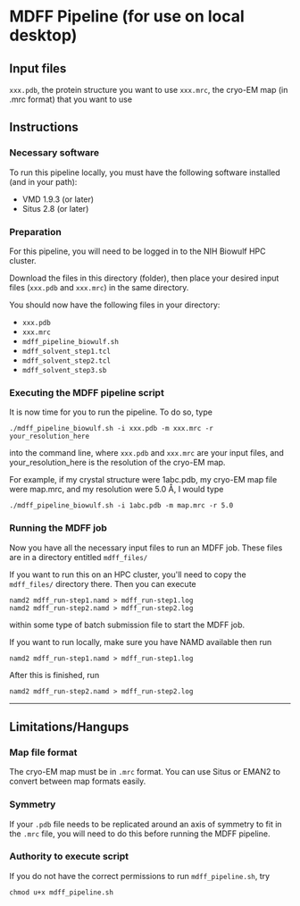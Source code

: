 # MDFF Pipeline (for use on local desktop)

## Input files

`xxx.pdb`, the protein structure you want to use
`xxx.mrc`, the cryo-EM map (in .mrc format) that you want to use

## Instructions

### Necessary software

To run this pipeline locally, you must have the following software installed (and in your path):

* VMD 1.9.3 (or later)
* Situs 2.8 (or later)

### Preparation

For this pipeline, you will need to be logged in to the NIH Biowulf HPC cluster.

Download the files in this directory (folder), then place your desired input files (`xxx.pdb` and `xxx.mrc`) in the same directory.

You should now have the following files in your directory:
* `xxx.pdb`
* `xxx.mrc`
* `mdff_pipeline_biowulf.sh`
* `mdff_solvent_step1.tcl`
* `mdff_solvent_step2.tcl`
* `mdff_solvent_step3.sb`

### Executing the MDFF pipeline script

It is now time for you to run the pipeline. To do so, type

    ./mdff_pipeline_biowulf.sh -i xxx.pdb -m xxx.mrc -r your_resolution_here

into the command line, where `xxx.pdb` and `xxx.mrc` are your input files, and your_resolution_here is the resolution of the cryo-EM map.

For example, if my crystal structure were 1abc.pdb, my cryo-EM map file were map.mrc, and my resolution were 5.0 Å, I would type

    ./mdff_pipeline_biowulf.sh -i 1abc.pdb -m map.mrc -r 5.0

### Running the MDFF job

Now you have all the necessary input files to run an MDFF job. These files are in a directory entitled `mdff_files/`

If you want to run this on an HPC cluster, you'll need to copy the `mdff_files/` directory there. Then you can execute

    namd2 mdff_run-step1.namd > mdff_run-step1.log
    namd2 mdff_run-step2.namd > mdff_run-step2.log

within some type of batch submission file to start the MDFF job.

If you want to run locally, make sure you have NAMD available then run

    namd2 mdff_run-step1.namd > mdff_run-step1.log

After this is finished, run

    namd2 mdff_run-step2.namd > mdff_run-step2.log

---

## Limitations/Hangups

### Map file format

The cryo-EM map must be in `.mrc` format. You can use Situs or EMAN2 to convert between map formats easily.

### Symmetry

If your `.pdb` file needs to be replicated around an axis of symmetry to fit in the `.mrc` file, you will need to do this before running the MDFF pipeline.

### Authority to execute script

If you do not have the correct permissions to run `mdff_pipeline.sh`, try

    chmod u+x mdff_pipeline.sh
